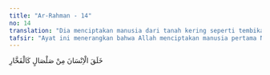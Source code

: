 ```yaml
---
title: "Ar-Rahman - 14"
no: 14
translation: "Dia menciptakan manusia dari tanah kering seperti tembikar,"
tafsir: "Ayat ini menerangkan bahwa Allah menciptakan manusia pertama Nabi Adam dari tanah kering seperti tembikar, dan keras seperti tanah yang telah dipanggang. Di dalam Al-Qur'an banyak ayat yang menyebutkan bahwa manusia diciptakan dari tanah dan yang lain menyebutkan bahwa ia diciptakan dari tanah liat serta di sini disebutkan tanah kering seperti tembikar. Tanah liat yang dipanggang dengan bara yang panas untuk menjaga ia tetap bersatu, tidak bercerai berai. Demikian pula manusia mempunyai nafsu makan dan minum, mempunyai nafsu kawin agar badannya dapat terpelihara dan dapat melanjutkan hidupnya, serta mempunyai keturunan. Ia mempunyai nafsu marah yang menjadikannya berani dan kuat untuk menjaga kelangsungan hidupnya dan mempertahankan dirinya dari bahaya yang mengancamnya serta serbuan musuh-musuh yang berada di sekitarnya. Kekuatan manusia ini seolah-olah sama dengan tanah liat yang telah masak agar menjadi tanah kering yang bagian-bagiannya melekat dengan kuat. Apabila tidak ada hal-hal itu tentu dia tidak akan dapat mempertahankan dirinya dari bahaya dan musuhmusuhnya, dari manusia lain atau binatang-binatang buas, maka ia akan hancur berkeping-keping menjadi santapan burung-burung dan binatang-binatang, sebagaimana tanah yang belum dimasak bertaburan diterbangkan angin. Penciptaan manusia dari tanah telah banyak dibicarakan pada ayat-ayat sebelumnya, antara lain pada ayat-ayat: al-hijr/15: 26 (dari lumpur hitam), al- hijr/15: 28 (tanah liat kering), ar-Rum/30: 20 (dari tanah), Fathir/35: 11 (dari tanah), shad/38: 71 (tanah liat), Gafir/40 (dari tanah), sedangkan pada Surah al-Furqan/25: ayat 54 dinyatakan bahwa manusia diciptakan dari air. Dari berbagai pernyataan ayat-ayat di atas tentang bahan penciptaan manusia, maka terdapat dua bahan yaitu air dan tanah. Sedangkan macam tanah yang sering dijelaskan adalah tanah liat, suatu jenis tanah yang tersusun oleh partikel yang sangat halus, dengan ukuran diameter partikel kurang dari 2 mikron. Jenis tanah ini memiliki sifat-sifat fisik yang plastis bila mengandung air. Secara kimia, larutan tanah liat dalam air memiliki kapasitas tukar kation, yaitu dapat mengikat ion atau senyawa kimia lainnya yang bermuatan listrik, tetapi dengan ikatan yang tidak terlalu kuat sehingga ion yang terikat bisa berganti-ganti dengan mudah. Tanah jenis ini pulalah yang biasa dipakai sebagai bahan untuk membuat tembikar. Sementara proses penciptaannya amat sedikit diketahui (lihat Tafsir al-hijr/15: 26 dan 28)."
---
```


خَلَقَ الْاِنْسَانَ مِنْ صَلْصَالٍ كَالْفَخَّارِ 
